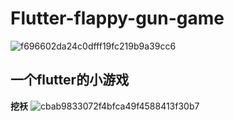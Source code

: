 # Flutter-flappy-gun-game
![f696602da24c0dfff19fc219b9a39cc6](https://github.com/user-attachments/assets/a4a55055-3132-4125-9aff-2defffb334cb)

## 一个flutter的小游戏

**挖袄**
![cbab9833072f4bfca49f4588413f30b7](https://github.com/user-attachments/assets/adfe0fc6-1ede-45f9-9046-d602de364089)
